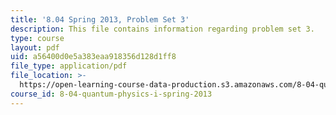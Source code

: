 ```yaml
---
title: '8.04 Spring 2013, Problem Set 3'
description: This file contains information regarding problem set 3.
type: course
layout: pdf
uid: a56400d0e5a383eaa918356d128d1ff8
file_type: application/pdf
file_location: >-
  https://open-learning-course-data-production.s3.amazonaws.com/8-04-quantum-physics-i-spring-2013/a56400d0e5a383eaa918356d128d1ff8_MIT8_04S13_ps3.pdf
course_id: 8-04-quantum-physics-i-spring-2013
---
```

